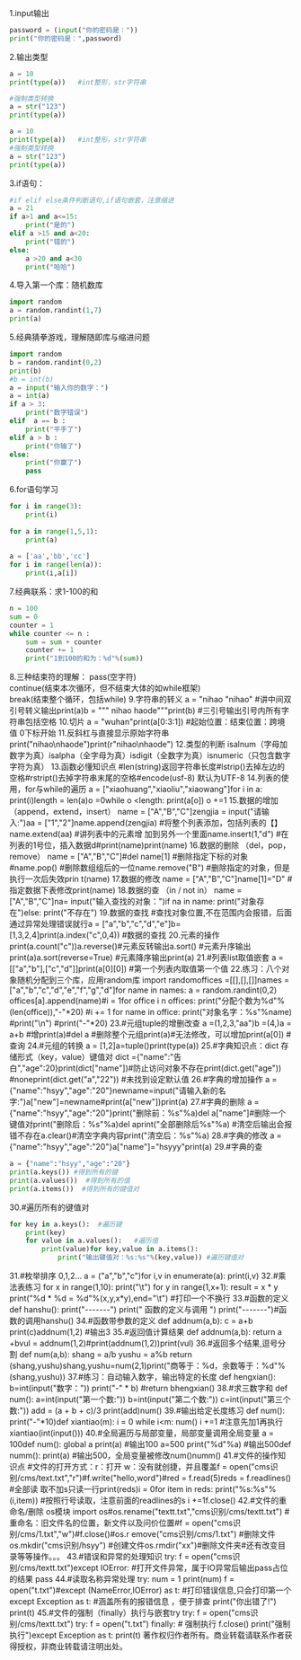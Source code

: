 1.input输出

~~~python
password = (input("你的密码是："))
print("你的密码是：",password)
~~~

2.输出类型

~~~Python
a = 10
print(type(a))   #int整形，str字符串

#强制类型转换
a = str("123")
print(type(a))

a = 10
print(type(a))   #int整形，str字符串
#强制类型转换
a = str("123")
print(type(a))
~~~

3.if语句：

~~~Python
#if elif else条件判断语句,if语句嵌套，注意缩进
a = 21
if a>1 and a<=15:
    print("是的")
elif a >15 and a<20:
    print("错的")
else:
    a >20 and a<30
    print("哈哈")
~~~

4.导⼊第⼀个库：随机数库

~~~Python
import random
a = random.randint(1,7)
print(a)
~~~

5.经典猜拳游戏，理解随即库与缩进问题

~~~Python
import random
b = random.randint(0,2)
print(b)
#b = int(b)
a = input("输⼊你的数字：")
a = int(a)
if a > 3:
    print("数字错误")
elif  a == b :
    print("平⼿了")
elif a > b :
    print("你输了")
else:
    print("你赢了")
    pass
~~~

6.for语句学习

~~~Python
for i in range(3):
    print(i)
   
for a in range(1,5,1):
    print(a)
    
a = ['aa','bb','cc']
for i in range(len(a)):
    print(i,a[i])
~~~

7.经典联系：求1-100的和

~~~python
n = 100
sum = 0
counter = 1
while counter <= n :
    sum = sum + counter
    counter += 1
    print("1到100的和为：%d"%(sum))
~~~

8.三种结束符的理解：
pass(空字符)  
continue(结束本次循环，但不结束⼤体的如while框架)   
break(结束整个循环，包括while)
9.字符串的转义
a = "nihao \"nihao"   #讲中间双引号转义输出print(a)b = """    nihao    haode"""print(b)   #三引号输出引号内所有字符串包括空格
10.切⽚
a = "wuhan"print(a[0:3:1])    #起始位置：结束位置：跨境值  0下标开始
11.反斜杠与直接显⽰原始字符串
print("nihao\nhaode")print(r"nihao\nhaode")
12.类型的判断
isalnum（字母加数字为真）isalpha（全字母为真）isdigit（全数字为真）isnumeric（只包含数字字符为真）
13.函数必懂知识点
#len(string)返回字符串长度#lstrip()去掉左边的空格#rstript()去掉字符串末尾的空格#encode(usf-8) 默认为UTF-8
14.列表的使⽤，for与while的遍历
a = ["xiaohuang","xiaoliu","xiaowang"]for i in a:    print(i)length = len(a)o =0while o <length:    print(a[o])    o +=1
15.数据的增加（append，extend，insert）
name = ["A","B","C"]zengjia = input("请输⼊:")aa = ["1","2"]name.append(zengjia)   #将整个列表添加，包括列表的【】name.extend(aa)   #讲列表中的元素增
加到另外⼀个⾥⾯name.insert(1,"d")  #在列表的1号位，插⼊数据d#print(name)print(name)
16.数据的删除 （del，pop，remove）
name = ["A","B","C"]#del name[1]   #删除指定下标的对象#name.pop()  #删除数组组后的⼀位name.remove("B")   #删除指定的对象，但是执⾏⼀次后失效prin
t(name)
17.数据的修改
name = ["A","B","C"]name[1]="D"   #指定数据下表修改print(name)
18.数据的查 （in / not in）
name = ["A","B","C"]na= input("输⼊查找的对象：")if na in name:    print("对象存在")else:    print("不存在")
19.数据的查找
#查找对象位置,不在范围内会报错，后⾯通过异常处理错误就⾏a = ["a","b","c","d","e"]b= [1,3,2,4]print(a.index("c",0,4))  #数据的查找
20.元素的操作
print(a.count("c"))a.reverse()#元素反转输出a.sort()  #元素升序输出print(a)a.sort(reverse=True)  #元素降序输出print(a)
21.#列表list取值嵌套
a = [["a","b"],["c","d"]]print(a[0][0])  #第⼀个列表内取值第⼀个值
22.练习：⼋个对象随机分配到三个库，应⽤random库
import randomoffices =[[],[],[]]names = ["a","b","c","d","e","f","g","d"]for name in names:    a = random.randint(0,2)    offices[a].append(name)#i = 1for office i
n offices:    print("分配个数为%d"%(len(office)),"-"*20)    #i += 1    for name in office:        print("对象名字：%s"%name)        #print("\n")        #print("-"*20)
23.#元组tuple的增删改查
a =(1,2,3,"aa")b =(4,)a = a+b   #增print(a)#del a #删除整个元组print(a)#⽆法修改，可以增加print(a[0])  #查询
24.#元组的转换
a = [1,2]a=tuple()print(type(a))
25.#字典知识点：dict 存储形式（key，value）键值对
dict ={"name":"告⽩","age":20}print(dict["name"])#防⽌访问对象不存在print(dict.get("age"))   #noneprint(dict.get("a","22"))   #未找到设定默认值
26.#字典的增加操作
a = {"name":"hsyy","age":"20"}newname=input("请输⼊新的名字:")a["new"]=newname#print(a["new"])print(a)
27.#字典的删除
a = {"name":"hsyy","age":"20"}print("删除前：%s"%a)del a["name"]#删除⼀个键值对print("删除后：%s"%a)del aprint("全部删除后%s"%a)  #清空后输出会报
错不存在a.clear()#清空字典内容print("清空后：%s"%a)
28.#字典的修改
a = {"name":"hsyy","age":"20"}a["name"]="hsyyy"print(a)
29.#字典的查

~~~PYTHON
a = {"name":"hsyy","age":"20"}
print(a.keys()) #得到所有的键 
print(a.values())  #得到所有的值
print(a.items())  #得到所有的键值对
~~~

30.#遍历所有的键值对

~~~PYTHON
for key in a.keys():  #遍历键    
    print(key)
    for value in a.values():   #遍历值   
        print(value)for key,value in a.items():   
            print("输出键值对：%s:%s"%(key,value)) #遍历键值对 
~~~





31.#枚举排序 0,1,2…
a = ("a","b","c")for i,v in enumerate(a):    print(i,v)
32.#乘法表练习
for x in range(1,10):    print("\t")    for y in range(1,x+1):        result = x * y        print("%d * %d = %d"%(x,y,x*y),end="\t")   #打印⼀个不换⾏
33.#函数的定义
def hanshu():    print("-------")    print("   函数的定义与调⽤   ")    print("-------")#函数的调⽤hanshu()
34.#函数带参数的定义
def addnum(a,b):    c = a+b    print(c)addnum(1,2)  #输出3
35.#返回值计算结果
def addnum(a,b):    return a +bvul = addnum(1,2)#print(addnum(1,2))print(vul)
36.#返回多个结果,逗号分割
def num(a,b):    shang = a/b    yushu = a%b    return (shang,yushu)shang,yushu=num(2,1)print("商等于：%d，余数等于：%d"%(shang,yushu))
37.#练习：⾃动输⼊数字，输出特定的长度
def hengxian():    b=int(input("数字："))    print("-" * b)    #return bhengxian()
38.#求三数字和
def num():    a=int(input("第⼀个数:"))    b=int(input("第⼆个数:"))    c=int(input("第三个数:"))    add = (a + b + c)/3    print(add)num()
39.#输出给定长度练习
def num():    print("-"*10)def xiantiao(m):    i = 0    while i<m:        num()        i +=1  #注意先加1再执⾏xiantiao(int(input()))
40.#全局遍历与局部变量，局部变量调⽤全局变量
a = 100def num():    global a    print(a)  #输出100    a=500    print("%d"%a)  #输出500def numm():    print(a)     #输出500，全局变量被修改num()numm()
41.#⽂件的操作知识点
#⽂件的打开⽅式：r：打开  w：没有就创捷，并且覆盖f = open("cms识别/cms/text.txt","r")#f.write("hello,word")#red = f.read(5)reds = f.readlines()  #全部读
取不加s只读⼀⾏print(reds)i = 0for item in reds:    print("%s:%s"%(i,item)) #按照⾏号读取，注意前⾯的readlines的s    i +=1f.close()
42.#⽂件的重命名/删除 os模块
import os#os.rename("textt.txt","cms识别/cms/textt.txt")   #重命名：旧⽂件名的位置，新⽂件以及问价位置#f = open("cms识别/cms/1.txt","w")#f.close()#os.r
emove("cms识别/cms/1.txt")  #删除⽂件os.mkdir("cms识别/hsyy") #创建⽂件os.rmdir("xx")#删除⽂件夹#还有改变⽬录等等操作。。。
43.#错误和异常的处理知识
try:    f = open("cms识别/cms/textt.txt")except IOError:  #打开⽂件异常，属于IO异常后输出pass占位的结果     pass
44.#读取名称异常处理
try:    num = 1    print(num)    f = open("t.txt")#except (NameError,IOError) as t:  #打印错误信息,只会打印第⼀个except Exception as t:  #涵盖所有的报错信息
，便于排查    print("你出错了!")    print(t)
45.#⽂件的强制（finally）执⾏与嵌套try
try:    f = open("cms识别/cms/textt.txt")    try:        f = open("t.txt")    finally:  # 强制执⾏        f.close()        print("强制执⾏")except Exception as t:    print(t)&#10;著作权归作者所有。商业转载请联系作者获得授权，非商业转载请注明出处。